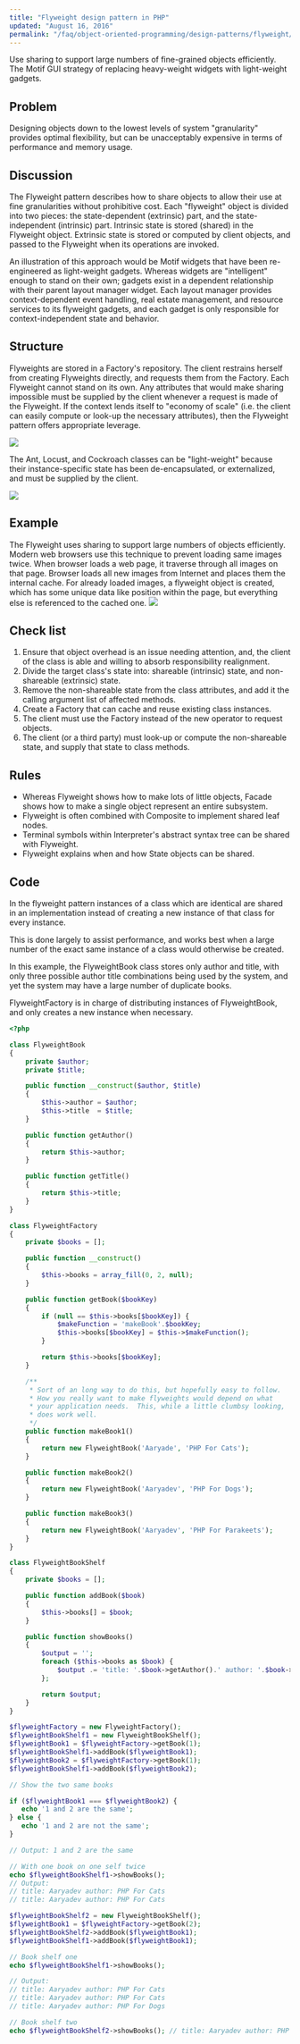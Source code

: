 ```yaml
---
title: "Flyweight design pattern in PHP"
updated: "August 16, 2016"
permalink: "/faq/object-oriented-programming/design-patterns/flyweight/"
---
```


Use sharing to support large numbers of fine-grained objects efficiently. The
Motif GUI strategy of replacing heavy-weight widgets with light-weight gadgets.

## Problem

Designing objects down to the lowest levels of system "granularity" provides
optimal flexibility, but can be unacceptably expensive in terms of performance
and memory usage.

## Discussion

The Flyweight pattern describes how to share objects to allow their use at fine granularities without prohibitive cost. Each "flyweight" object is divided into two pieces: the state-dependent (extrinsic) part, and the state-independent (intrinsic) part. Intrinsic state is stored (shared) in the Flyweight object. Extrinsic state is stored or computed by client objects, and passed to the Flyweight when its operations are invoked.

An illustration of this approach would be Motif widgets that have been re-engineered as light-weight gadgets. Whereas widgets are "intelligent" enough to stand on their own; gadgets exist in a dependent relationship with their parent layout manager widget. Each layout manager provides context-dependent event handling, real estate management, and resource services to its flyweight gadgets, and each gadget is only responsible for context-independent state and behavior.

## Structure

Flyweights are stored in a Factory's repository. The client restrains herself from creating Flyweights directly, and requests them from the Factory. Each Flyweight cannot stand on its own. Any attributes that would make sharing impossible must be supplied by the client whenever a request is made of the Flyweight. If the context lends itself to "economy of scale" (i.e. the client can easily compute or look-up the necessary attributes), then the Flyweight pattern offers appropriate leverage.

<img src="https://lh5.googleusercontent.com/-ETHcCJ2--rU/VPFo-93d2jI/AAAAAAAACHc/LrknYYWYF_4/w750-h422-no/Flyweight1-2x.png">

The Ant, Locust, and Cockroach classes can be "light-weight" because their instance-specific state has been de-encapsulated, or externalized, and must be supplied by the client.

<img src="https://lh3.googleusercontent.com/-86miMC6g9Xg/VPFo-sGiulI/AAAAAAAACHg/KMyr64aEwC0/w1025-h725-no/Flyweight_1-2x.png">

## Example

The Flyweight uses sharing to support large numbers of objects efficiently. Modern web browsers use this technique to prevent loading same images twice. When browser loads a web page, it traverse through all images on that page. Browser loads all new images from Internet and places them the internal cache. For already loaded images, a flyweight object is created, which has some unique data like position within the page, but everything else is referenced to the cached one.
<img src="https://lh6.googleusercontent.com/-Qrfht7yFGF4/VPFo-xiiYSI/AAAAAAAACHk/NynJgMZhFI4/w884-h400-no/Flyweight_example1-2x.png">

## Check list

1. Ensure that object overhead is an issue needing attention, and, the client of the class is able and willing to absorb responsibility realignment.
2. Divide the target class's state into: shareable (intrinsic) state, and non-shareable (extrinsic) state.
3. Remove the non-shareable state from the class attributes, and add it the calling argument list of affected methods.
4. Create a Factory that can cache and reuse existing class instances.
5. The client must use the Factory instead of the new operator to request objects.
6. The client (or a third party) must look-up or compute the non-shareable state, and supply that state to class methods.

## Rules

* Whereas Flyweight shows how to make lots of little objects, Facade shows how to make a single object represent an entire subsystem.
* Flyweight is often combined with Composite to implement shared leaf nodes.
* Terminal symbols within Interpreter's abstract syntax tree can be shared with Flyweight.
* Flyweight explains when and how State objects can be shared.

## Code

In the flyweight pattern instances of a class which are identical are shared in an implementation instead of creating a new instance of that class for every instance.

This is done largely to assist performance, and works best when a large number of the exact same instance of a class would otherwise be created.

In this example, the FlyweightBook class stores only author and title, with only three possible author title combinations being used by the system, and yet the system may have a large number of duplicate books.

FlyweightFactory is in charge of distributing instances of FlyweightBook, and only creates a new instance when necessary.

```php
<?php

class FlyweightBook
{
    private $author;
    private $title;

    public function __construct($author, $title)
    {
        $this->author = $author;
        $this->title  = $title;
    }

    public function getAuthor()
    {
        return $this->author;
    }

    public function getTitle()
    {
        return $this->title;
    }
}

class FlyweightFactory
{
    private $books = [];

    public function __construct()
    {
        $this->books = array_fill(0, 2, null);
    }

    public function getBook($bookKey)
    {
        if (null == $this->books[$bookKey]) {
            $makeFunction = 'makeBook'.$bookKey;
            $this->books[$bookKey] = $this->$makeFunction();
        }

        return $this->books[$bookKey];
    }

    /**
     * Sort of an long way to do this, but hopefully easy to follow.
     * How you really want to make flyweights would depend on what
     * your application needs.  This, while a little clumbsy looking,
     * does work well.
     */
    public function makeBook1()
    {
        return new FlyweightBook('Aaryade', 'PHP For Cats');
    }

    public function makeBook2()
    {
        return new FlyweightBook('Aaryadev', 'PHP For Dogs');
    }

    public function makeBook3()
    {
        return new FlyweightBook('Aaryadev', 'PHP For Parakeets');
    }
}

class FlyweightBookShelf
{
    private $books = [];

    public function addBook($book)
    {
        $this->books[] = $book;
    }

    public function showBooks()
    {
        $output = '';
        foreach ($this->books as $book) {
            $output .= 'title: '.$book->getAuthor().' author: '.$book->getTitle();
        };

        return $output;
    }
}

$flyweightFactory = new FlyweightFactory();
$flyweightBookShelf1 = new FlyweightBookShelf();
$flyweightBook1 = $flyweightFactory->getBook(1);
$flyweightBookShelf1->addBook($flyweightBook1);
$flyweightBook2 = $flyweightFactory->getBook(1);
$flyweightBookShelf1->addBook($flyweightBook2);

// Show the two same books

if ($flyweightBook1 === $flyweightBook2) {
   echo '1 and 2 are the same';
} else {
   echo '1 and 2 are not the same';
}

// Output: 1 and 2 are the same

// With one book on one self twice
echo $flyweightBookShelf1->showBooks();
// Output:
// title: Aaryadev author: PHP For Cats
// title: Aaryadev author: PHP For Cats

$flyweightBookShelf2 = new FlyweightBookShelf();
$flyweightBook1 = $flyweightFactory->getBook(2);
$flyweightBookShelf2->addBook($flyweightBook1);
$flyweightBookShelf1->addBook($flyweightBook1);

// Book shelf one
echo $flyweightBookShelf1->showBooks();

// Output:
// title: Aaryadev author: PHP For Cats
// title: Aaryadev author: PHP For Cats
// title: Aaryadev author: PHP For Dogs

// Book shelf two
echo $flyweightBookShelf2->showBooks(); // title: Aaryadev author: PHP For Dogs
```
